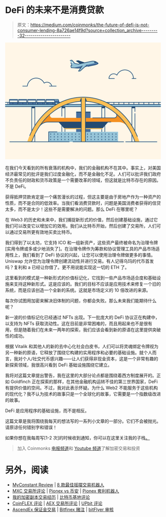 # DeFi 的未来不是消费贷款

> 原文：<https://medium.com/coinmonks/the-future-of-defi-is-not-consumer-lending-8a726ae14f9d?source=collection_archive---------32----------------------->

![](img/8cea079aa01e2719b84e7fbc6724cc03.png)

在我们今天看到的所有衰落的机构中，我们的金融机构不在其中。事实上，对美国经济最常见的批评是我们过度金融化，而不是金融化不足。人们可以批评我们政府不负责任的财政和货币政策是一个需要改革的领域，但这就是比特币存在的原因。不是 DeFi。

获得抵押贷款肯定是一个痛苦漫长的过程，但这主要是由于房地产作为一种资产的性质，而不是合同的低效率。当我们看消费贷款时，问题是美国消费者获得的信贷太多，而不是太少！这些不是需要解决的问题。那么 DeFi 在哪里呢？

在 Web3 的历史和未来中，我们捕捉新形式的价值，然后创建基础设施，通过它我们可以改变它以增加它的效用。我们从比特币开始，然后创建了交易所，人们可以通过交易所更有效地买卖比特币。

我们得到了以太坊，它支持 ICO 和一组新资产，这些资产最终被命名为治理令牌[实用令牌或多或少地消失了]。在治理令牌作为筹款和协议管理工具的产品市场适用性上，我们看到了 DeFi 协议的兴起，让您可以使用治理令牌做更多的事情。Uniswap 允许您为治理令牌创建流动性并进行交易。有人记得乌玛的代币首发吗？复利和 a 已经让你借了。更不用说能实现这一切的 ETH 了。

这里看到的模式是一种新形式的价值标记化，它找到一些产品市场适合度和基础设施来支持这种新形式。这是应该的。我们的目标不应该是应用技术来修复一个旧的系统，而是应该创造一个全新的系统。这就是市场定义的 10 倍改进的来源。

每次你试图用加密来解决旧体制的问题，你都会失败。那么未来我们能期待什么呢？

新一波的价值标记化已经通过 NFTs 出现。下一批庞大的 DeFi 协议正在构建中，以支持为 NFTs 获取流动性。这在目前是非常困难的，而且用起来也不是很有用，但是随着我们在未来一两年的探索，我们应该会看到新的原语在这里提供突破性的成功。

根据 Vitalik 和其他人的新的去中心化社会白皮书，人们可以将灵魂绑定令牌视为另一种新的原语，它释放了围绕它构建的实用程序和必要的基础设施。就个人而言，我对个人/社交代币感兴趣——让人们获得非现金资本，这是一个非常有趣的新探索领域，我很高兴看到 DeFi 基础设施围绕它建立。

我将对这篇文章提出警告，我在这里的大部分论点都是围绕着西方制度展开的。正如 Goldfinch 正在探索的那样，在其他金融机构运转不佳的第三世界国家，DeFi 有提供价值的空间。不过，我对此表示怀疑。为什么 Web2 不能服务于这些机构的现代化？我不认为技术的故事只是一个全球化的故事，它需要是一个指数级改进的故事。

DeFi 是应用程序的基础设施，而不是相反。

这篇文章是我将围绕我每天的想法写的一系列小文章的一部分。它们不会被抛光。请原谅任何错别字和错误！

如果你想在我每周写[1-2 次]的时候收到通知，你可以在这里关注我的子栈[。](https://puniaviision.substack.com/)

> 加入 Coinmonks [电报频道](https://t.me/coincodecap)和 [Youtube 频道](https://www.youtube.com/c/coinmonks/videos)了解加密交易和投资

# 另外，阅读

*   [MyConstant Review](https://coincodecap.com/myconstant-review) | [8 款最佳摇摆交易机器人](https://coincodecap.com/best-swing-trading-bots)
*   [MXC 交易所评论](/coinmonks/mxc-exchange-review-3af0ec1cba8c) | [Pionex vs 币安](https://coincodecap.com/pionex-vs-binance) | [Pionex 套利机器人](https://coincodecap.com/pionex-arbitrage-bot)
*   [我的加密副本交易经历](/coinmonks/my-experience-with-crypto-copy-trading-d6feb2ce3ac5) | [比特币基地评论](/coinmonks/coinbase-review-6ef4e0f56064)
*   [CoinFLEX 评论](https://coincodecap.com/coinflex-review) | [AEX 交易所评论](https://coincodecap.com/aex-exchange-review) | [UPbit 评论](https://coincodecap.com/upbit-review)
*   [AscendEx 保证金交易](https://coincodecap.com/ascendex-margin-trading) | [Bitfinex 赌注](https://coincodecap.com/bitfinex-staking) | [bitFlyer 审核](https://coincodecap.com/bitflyer-review)